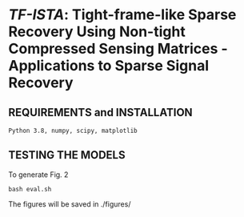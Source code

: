 # _TF-ISTA_: Tight-frame-like Sparse Recovery Using Non-tight Compressed Sensing Matrices - Applications to Sparse Signal Recovery

## REQUIREMENTS and INSTALLATION
```shell
Python 3.8, numpy, scipy, matplotlib
```
## TESTING THE MODELS

To generate Fig. 2 <br />
```shell
bash eval.sh
```
The figures will be saved in ./figures/ 
